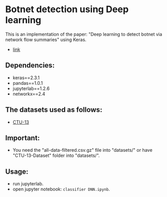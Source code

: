 # Botnet detection using Deep learning

This is an implementation of the paper: "Deep learning to detect botnet via network flow summaries" using Keras.
- [link](https://link.springer.com/article/10.1007/s00521-018-3595-x)

## Dependencies:

- keras==2.3.1
- pandas==1.0.1
- jupyterlab==1.2.6
- networkx==2.4

## The datasets used as follows:
- [CTU-13](https://www.stratosphereips.org/datasets-ctu13)

## Important:
- You need the "all-data-filtered.csv.gz" file into "datasets/" or have "CTU-13-Dataset" folder into "datasets/".

## Usage:
- run jupyterlab.
- open jupyter notebook: `classifier DNN.ipynb`.
